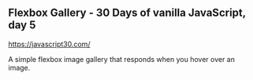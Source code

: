 ## Flexbox Gallery - 30 Days of vanilla JavaScript, day 5
https://javascript30.com/

A simple flexbox image gallery that responds when you hover over an image.
